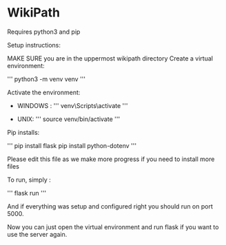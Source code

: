 # WikiPath

Requires python3 and pip

Setup instructions:

MAKE SURE you are in the uppermost wikipath directory
Create a virtual environment:

'''
python3 -m venv venv
'''

Activate the environment:

- WINDOWS :
  '''
  venv\Scripts\activate
  '''

- UNIX:
  '''
  source venv/bin/activate
  '''

Pip installs:

'''
pip install flask
pip install python-dotenv
'''

Please edit this file as we make more progress if you need to install more files

To run, simply :

'''
flask run
'''

And if everything was setup and configured right you should run on port 5000.

Now you can just open the virtual environment and run flask if you want to use the server again.
